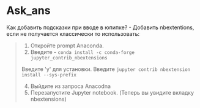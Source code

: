 # Ask_ans
Как добавить подсказки при вводе в юпипке? - Добавить nbextentions, если не получается классически то использовать:
>1) Откройте prompt Anaconda.
>2) Введите -
```conda install -c conda-forge jupyter_contrib_nbextensions```
>
> Введите 'y' для установки.
> Bведите ```jupyter contrib nbextension install --sys-prefix```
>
>4) Выйдите из запроса Anacodna
>5) Перезапустите Jupyter notebook. (Теперь вы увидите вкладку nbextensions)
